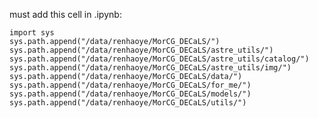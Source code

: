 must add this cell in .ipynb:

    import sys
    sys.path.append("/data/renhaoye/MorCG_DECaLS/")
    sys.path.append("/data/renhaoye/MorCG_DECaLS/astre_utils/")
    sys.path.append("/data/renhaoye/MorCG_DECaLS/astre_utils/catalog/")
    sys.path.append("/data/renhaoye/MorCG_DECaLS/astre_utils/img/")
    sys.path.append("/data/renhaoye/MorCG_DECaLS/data/")
    sys.path.append("/data/renhaoye/MorCG_DECaLS/for_me/")
    sys.path.append("/data/renhaoye/MorCG_DECaLS/models/")
    sys.path.append("/data/renhaoye/MorCG_DECaLS/utils/")